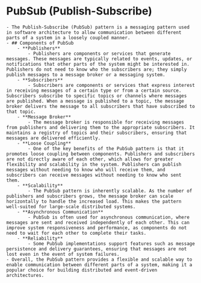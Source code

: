 # PubSub (Publish-Subscribe)
	- The Publish-Subscribe (PubSub) pattern is a messaging pattern used in software architecture to allow communication between different parts of a system in a loosely coupled manner.
	- ## Components of PubSub
		- **Publishers**
			- Publishers are components or services that generate messages. These messages are typically related to events, updates, or notifications that other parts of the system might be interested in. Publishers do not need to know who the subscribers are; they simply publish messages to a message broker or a messaging system.
		- **Subscribers**
			- Subscribers are components or services that express interest in receiving messages of a certain type or from a certain source. Subscribers subscribe to specific topics or channels where messages are published. When a message is published to a topic, the message broker delivers the message to all subscribers that have subscribed to that topic.
		- **Message Broker**
			- The message broker is responsible for receiving messages from publishers and delivering them to the appropriate subscribers. It maintains a registry of topics and their subscribers, ensuring that messages are delivered efficiently.
		- **Loose Coupling**
			- One of the key benefits of the PubSub pattern is that it promotes loose coupling between components. Publishers and subscribers are not directly aware of each other, which allows for greater flexibility and scalability in the system. Publishers can publish messages without needing to know who will receive them, and subscribers can receive messages without needing to know who sent them.
		- **Scalability**
			- The PubSub pattern is inherently scalable. As the number of publishers and subscribers grows, the message broker can scale horizontally to handle the increased load. This makes the pattern well-suited for large-scale distributed systems.
		- **Asynchronous Communication**
			- PubSub is often used for asynchronous communication, where messages are sent and received independently of each other. This can improve system responsiveness and performance, as components do not need to wait for each other to complete their tasks.
		- **Reliability**
			- Some PubSub implementations support features such as message persistence and delivery guarantees, ensuring that messages are not lost even in the event of system failures.
	- Overall, the PubSub pattern provides a flexible and scalable way to enable communication between different parts of a system, making it a popular choice for building distributed and event-driven architectures.